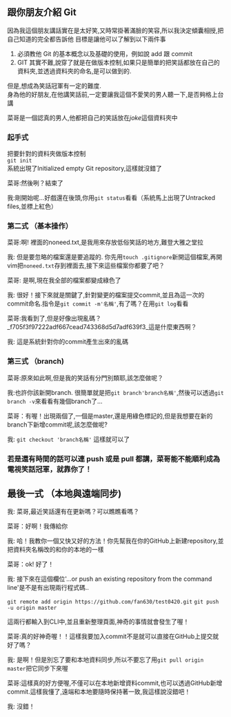 ## 跟你朋友介紹 Git

因為我這個朋友講話實在是太好笑,又時常掛著滿臉的笑容,所以我決定傾囊相授,把自己知道的完全都告訴他 目標是讓他可以了解到以下兩件事

1. 必須教他 Git 的基本概念以及基礎的使用，例如說 add 跟 commit
2. GIT 其實不難,說穿了就是在做版本控制,如果只是簡單的把笑話都放在自己的資料夾,並透過資料夾的命名,是可以做到的.

但是,想成為笑話冠軍有一定的難度.<br>
身為他的好朋友,在他講笑話前,一定要讓我這個不愛笑的男人聽一下,是否夠格上台講<br>

菜哥是一個認真的男人,他都把自己的笑話放在*joke*這個資料夾中<br>

### 起手式
把要針對的資料夾做版本控制<br>
`git init`<br>
系統出現了Initialized empty Git repository,這樣就沒錯了

菜哥:然後咧？結束了<br>

我:剛開始呢...好戲還在後頭,你用`git status`看看（系統馬上出現了Untracked files,並標上紅色）<br>

### 第二式 （基本操作）<br>
菜哥:啊! 裡面的noneed.txt,是我用來存放低俗笑話的地方,難登大雅之堂拉<br>

我: 但是要忽略的檔案還是要追蹤的. 你先用`touch .gitignore`新開這個檔案,再開vim把`noneed.txt`存到裡面去,接下來這些檔案你都要了吧？<br>

菜哥: 是啊,現在我全部的檔案都變成綠色了<br>

我: 很好！接下來就是關鍵了,針對變更的檔案提交commit,並且為這一次的commit命名.指令是`git commit -m'名稱'`,有了嗎？在用`git log`看看<br>

菜哥:我看到了,但是好像出現亂碼？_f705f3f97222adf667cead743368d5d7adf639f3_這是什麼東西啊？<br>

我: 這是系統針對你的commit產生出來的亂碼<br>

### 第三式 （branch)
菜哥:原來如此啊,但是我的笑話有分門別類耶,該怎麼做呢？<br>

我:也許你該新開branch. 很簡單就是把`git branch'branch名稱'`,然後可以透過`git branch -v`來看看有幾個branch了...<br>

菜哥：有喔！出現兩個了,一個是master,還是用綠色標記的,但是我想要在新的branch下新增commit呢,該怎麼做呢?<br>

我: `git checkout 'branch名稱'` 這樣就可以了<br>

### 若是還有時間的話可以連 push 或是 pull 都講，菜哥能不能順利成為電視笑話冠軍，就靠你了！

## 最後一式 （本地與遠端同步)
我: 菜哥,最近笑話還有在更新嗎？可以瞧瞧看嗎？<br>

菜哥：好啊！我傳給你 <br>

我: 哈！我教你一個又快又好的方法！你先幫我在你的GitHub上新建repository,並把資料夾名稱改的和你的本地的一樣<br>

菜哥：ok! 好了！<br>

我: 接下來在這個欄位'…or push an existing repository from the command line'是不是有出現兩行程式碼..<br>

`git remote add origin https://github.com/fan630/test0420.git`
`git push -u origin master`

這兩行都輸入到CLI中,並且重新整理頁面,神奇的事情就會發生了喔！<br>

菜哥:真的好神奇喔！！這樣我要加入commit不是就可以直接在GitHub上提交就好了嗎？<br>

我: 是啊！但是別忘了要和本地資料同步,所以不要忘了用`git pull origin master`把它同步下來喔<br>

菜哥:這樣真的好方便喔,不僅可以在本地新增資料commit,也可以透過GitHub新增commit.這樣我懂了,遠端和本地要隨時保持著一致,我這樣說沒錯吧！<br>

我: 沒錯！<br>